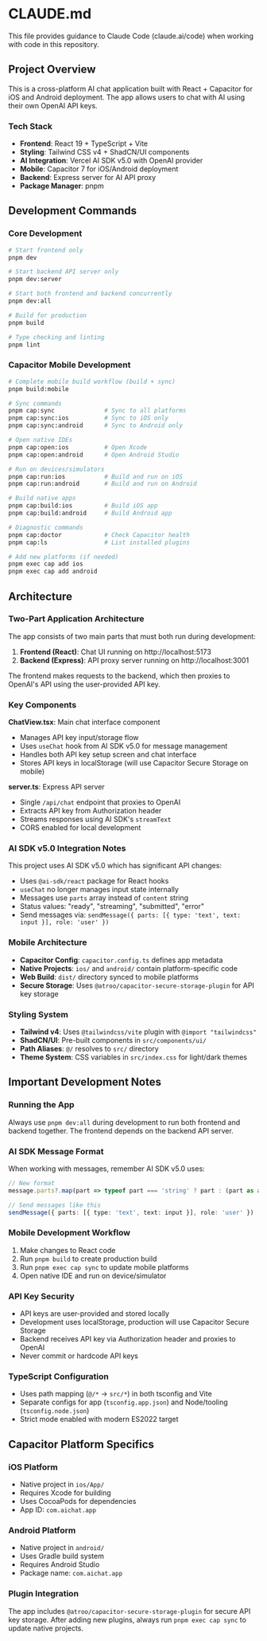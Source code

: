 # CLAUDE.md

This file provides guidance to Claude Code (claude.ai/code) when working with code in this repository.

## Project Overview

This is a cross-platform AI chat application built with React + Capacitor for iOS and Android deployment. The app allows users to chat with AI using their own OpenAI API keys.

### Tech Stack
- **Frontend**: React 19 + TypeScript + Vite
- **Styling**: Tailwind CSS v4 + ShadCN/UI components
- **AI Integration**: Vercel AI SDK v5.0 with OpenAI provider
- **Mobile**: Capacitor 7 for iOS/Android deployment  
- **Backend**: Express server for AI API proxy
- **Package Manager**: pnpm

## Development Commands

### Core Development
```bash
# Start frontend only
pnpm dev

# Start backend API server only  
pnpm dev:server

# Start both frontend and backend concurrently
pnpm dev:all

# Build for production
pnpm build

# Type checking and linting
pnpm lint
```

### Capacitor Mobile Development
```bash
# Complete mobile build workflow (build + sync)
pnpm build:mobile

# Sync commands
pnpm cap:sync              # Sync to all platforms
pnpm cap:sync:ios          # Sync to iOS only
pnpm cap:sync:android      # Sync to Android only

# Open native IDEs
pnpm cap:open:ios          # Open Xcode
pnpm cap:open:android      # Open Android Studio

# Run on devices/simulators
pnpm cap:run:ios           # Build and run on iOS
pnpm cap:run:android       # Build and run on Android

# Build native apps
pnpm cap:build:ios         # Build iOS app
pnpm cap:build:android     # Build Android app

# Diagnostic commands
pnpm cap:doctor            # Check Capacitor health
pnpm cap:ls                # List installed plugins

# Add new platforms (if needed)
pnpm exec cap add ios
pnpm exec cap add android
```

## Architecture

### Two-Part Application Architecture
The app consists of two main parts that must both run during development:

1. **Frontend (React)**: Chat UI running on http://localhost:5173
2. **Backend (Express)**: API proxy server running on http://localhost:3001

The frontend makes requests to the backend, which then proxies to OpenAI's API using the user-provided API key.

### Key Components

**ChatView.tsx**: Main chat interface component
- Manages API key input/storage flow
- Uses `useChat` hook from AI SDK v5.0 for message management
- Handles both API key setup screen and chat interface
- Stores API keys in localStorage (will use Capacitor Secure Storage on mobile)

**server.ts**: Express API server
- Single `/api/chat` endpoint that proxies to OpenAI
- Extracts API key from Authorization header
- Streams responses using AI SDK's `streamText`
- CORS enabled for local development

### AI SDK v5.0 Integration Notes
This project uses AI SDK v5.0 which has significant API changes:
- Uses `@ai-sdk/react` package for React hooks
- `useChat` no longer manages input state internally
- Messages use `parts` array instead of `content` string
- Status values: "ready", "streaming", "submitted", "error"
- Send messages via: `sendMessage({ parts: [{ type: 'text', text: input }], role: 'user' })`

### Mobile Architecture
- **Capacitor Config**: `capacitor.config.ts` defines app metadata
- **Native Projects**: `ios/` and `android/` contain platform-specific code
- **Web Build**: `dist/` directory synced to mobile platforms
- **Secure Storage**: Uses `@atroo/capacitor-secure-storage-plugin` for API key storage

### Styling System
- **Tailwind v4**: Uses `@tailwindcss/vite` plugin with `@import "tailwindcss"`
- **ShadCN/UI**: Pre-built components in `src/components/ui/`
- **Path Aliases**: `@/` resolves to `src/` directory
- **Theme System**: CSS variables in `src/index.css` for light/dark themes

## Important Development Notes

### Running the App
Always use `pnpm dev:all` during development to run both frontend and backend together. The frontend depends on the backend API server.

### AI SDK Message Format
When working with messages, remember AI SDK v5.0 uses:
```typescript
// New format
message.parts?.map(part => typeof part === 'string' ? part : (part as any).text)

// Send messages like this
sendMessage({ parts: [{ type: 'text', text: input }], role: 'user' })
```

### Mobile Development Workflow
1. Make changes to React code
2. Run `pnpm build` to create production build
3. Run `pnpm exec cap sync` to update mobile platforms
4. Open native IDE and run on device/simulator

### API Key Security
- API keys are user-provided and stored locally
- Development uses localStorage, production will use Capacitor Secure Storage
- Backend receives API key via Authorization header and proxies to OpenAI
- Never commit or hardcode API keys

### TypeScript Configuration
- Uses path mapping (`@/*` → `src/*`) in both tsconfig and Vite
- Separate configs for app (`tsconfig.app.json`) and Node/tooling (`tsconfig.node.json`)
- Strict mode enabled with modern ES2022 target

## Capacitor Platform Specifics

### iOS Platform
- Native project in `ios/App/`
- Requires Xcode for building
- Uses CocoaPods for dependencies
- App ID: `com.aichat.app`

### Android Platform  
- Native project in `android/`
- Uses Gradle build system
- Requires Android Studio
- Package name: `com.aichat.app`

### Plugin Integration
The app includes `@atroo/capacitor-secure-storage-plugin` for secure API key storage. After adding new plugins, always run `pnpm exec cap sync` to update native projects.